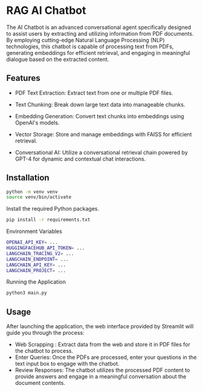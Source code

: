 # RAG AI Chatbot

The AI Chatbot is an advanced conversational agent specifically designed to assist users by extracting and utilizing information from PDF documents. By employing cutting-edge Natural Language Processing (NLP) technologies, this chatbot is capable of processing text from PDFs, generating embeddings for efficient retrieval, and engaging in meaningful dialogue based on the extracted content.

## Features

- PDF Text Extraction: Extract text from one or multiple PDF files.

- Text Chunking: Break down large text data into manageable chunks.

- Embedding Generation: Convert text chunks into embeddings using OpenAI's models.

- Vector Storage: Store and manage embeddings with FAISS for efficient retrieval.

- Conversational AI: Utilize a conversational retrieval chain powered by GPT-4 for dynamic and contextual chat interactions.

## Installation

```bash
python -m venv venv
source venv/bin/activate
```

Install the required Python packages.

```bash
pip install -r requirements.txt
```

Environment Variables

```bash
OPENAI_API_KEY= ...
HUGGINGFACEHUB_API_TOKEN= ...
LANGCHAIN_TRACING_V2= ...
LANGCHAIN_ENDPOINT= ...
LANGCHAIN_API_KEY= ...
LANGCHAIN_PROJECT= ...
```

Running the Application

```bash
python3 main.py
```

## Usage

After launching the application, the web interface provided by Streamlit will guide you through the process:

- Web Scrapping : Extract data from the web and store it in PDF files for the chatbot to process.
- Enter Queries: Once the PDFs are processed, enter your questions in the text input box to engage with the chatbot.
- Review Responses: The chatbot utilizes the processed PDF content to provide answers and engage in a meaningful conversation about the document contents.
